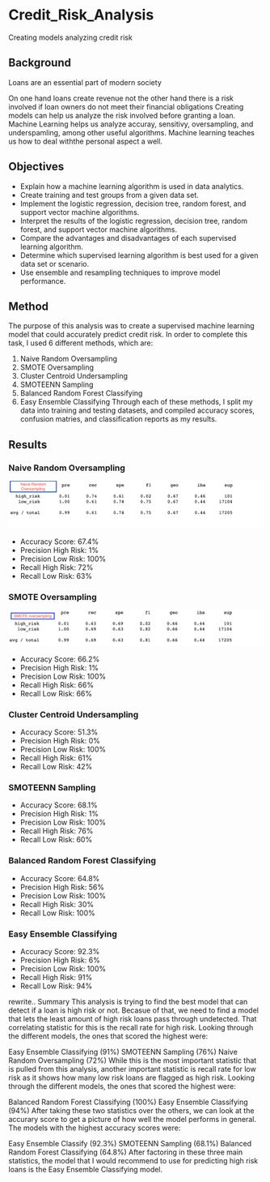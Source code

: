# Credit_Risk_Analysis
Creating models analyzing credit risk


## Background
Loans are an essential part of modern society

On one hand loans create revenue not the other hand there is a risk involved if loan owners do not meet their financial obligations
Creating models can help us analyze the risk involved before granting a loan. 
Machine Learning helps us analyze accuray, sensitivy, oversampling, and underspamling, among other useful algorithms. 
Machine learning teaches us how to deal withthe personal aspect a well.


## Objectives

* Explain how a machine learning algorithm is used in data analytics.
* Create training and test groups from a given data set.
* Implement the logistic regression, decision tree, random forest, and support vector machine algorithms.
* Interpret the results of the logistic regression, decision tree, random forest, and support vector machine algorithms.
* Compare the advantages and disadvantages of each supervised learning algorithm.
* Determine which supervised learning algorithm is best used for a given data set or scenario.
* Use ensemble and resampling techniques to improve model performance.
 


## Method
The purpose of this analysis was to create a supervised machine learning model that could accurately predict credit risk. In order to complete this task, I used 6 different methods, which are:
1. Naive Random Oversampling
2. SMOTE Oversampling
3. Cluster Centroid Undersampling
4. SMOTEENN Sampling
5. Balanced Random Forest Classifying
6. Easy Ensemble Classifying
Through each of these methods, I split my data into training and testing datasets, and compiled accuracy scores, confusion matries, and classification reports as my results.

## Results

### Naive Random Oversampling
![naive](https://github.com/Solrys/Credit_Risk_Analysis/blob/main/visuals/Screen%20Shot%202021-03-21%20at%2011.24.13%20PM.png)
* Accuracy Score: 67.4%
* Precision High Risk: 1%
* Precision Low Risk: 100%
* Recall High Risk: 72%
* Recall Low Risk: 63%

### SMOTE Oversampling
![oversampling](https://github.com/Solrys/Credit_Risk_Analysis/blob/main/visuals/Screen%20Shot%202021-03-22%20at%2012.03.43%20AM.png)
* Accuracy Score: 66.2%
* Precision High Risk: 1%
* Precision Low Risk: 100%
* Recall High Risk: 66%
* Recall Low Risk: 66%

### Cluster Centroid Undersampling
* Accuracy Score: 51.3%
* Precision High Risk: 0%
* Precision Low Risk: 100%
* Recall High Risk: 61%
* Recall Low Risk: 42%

### SMOTEENN Sampling
* Accuracy Score: 68.1%
* Precision High Risk: 1%
* Precision Low Risk: 100%
* Recall High Risk: 76%
* Recall Low Risk: 60%

### Balanced Random Forest Classifying
* Accuracy Score: 64.8%
* Precision High Risk: 56%
* Precision Low Risk: 100%
* Recall High Risk: 30%
* Recall Low Risk: 100%

### Easy Ensemble Classifying
* Accuracy Score: 92.3%
* Precision High Risk: 6%
* Precision Low Risk: 100%
* Recall High Risk: 91%
* Recall Low Risk: 94%

rewrite.. 
Summary
This analysis is trying to find the best model that can detect if a loan is high risk or not. Becasue of that, we need to find a model that lets the least amount of high risk loans pass through undetected. That correlating statistic for this is the recall rate for high risk. Looking through the different models, the ones that scored the highest were:

Easy Ensemble Classifying (91%)
SMOTEENN Sampling (76%)
Naive Random Oversampling (72%)
While this is the most important statistic that is pulled from this analysis, another important statistic is recall rate for low risk as it shows how many low risk loans are flagged as high risk. Looking through the different models, the ones that scored the highest were:

Balanced Random Forest Classifying (100%)
Easy Ensemble Classifying (94%)
After taking these two statistics over the others, we can look at the accurary score to get a picture of how well the model performs in general. The models with the highest accuracy scores were:

Easy Ensemble Classify (92.3%)
SMOTEENN Sampling (68.1%)
Balanced Random Forest Classifying (64.8%)
After factoring in these three main statistics, the model that I would recommend to use for predicting high risk loans is the Easy Ensemble Classifying model.




